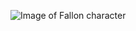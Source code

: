 ![Image of Fallon character](https://www.kennethmfreeman.com/images/young_pow_wow_dancer_450/louis-l%27amour_fallon_450.gif)
